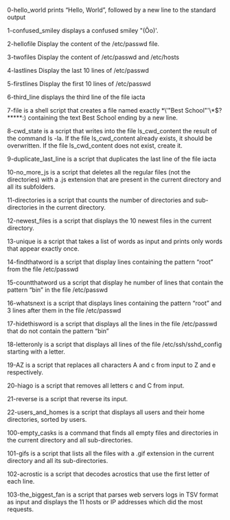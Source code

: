 0-hello_world  prints “Hello, World”, followed by a new line to the standard output

1-confused_smiley displays a confused smiley "(Ôo)'.

2-hellofile Display the content of the /etc/passwd file.

3-twofiles Display the content of /etc/passwd and /etc/hosts

4-lastlines Display the last 10 lines of /etc/passwd

5-firstlines Display the first 10 lines of /etc/passwd

6-third_line displays the third line of the file iacta

7-file is  a shell script that creates a file named exactly \*\\'"Best School"\'\\*$\?\*\*\*\*\*:) containing the text Best School ending by a new line.

8-cwd_state is  a script that writes into the file ls_cwd_content the result of the command ls -la. If the file ls_cwd_content already exists, it should be overwritten. If the file ls_cwd_content does not exist, create it.

9-duplicate_last_line is a script that duplicates the last line of the file iacta

10-no_more_js is a script that deletes all the regular files (not the directories) with a .js extension that are present in the current directory and all its subfolders.

11-directories is a script that counts the number of directories and sub-directories in the current directory.

12-newest_files is a script that displays the 10 newest files in the current directory.

13-unique is a script that takes a list of words as input and prints only words that appear exactly once.

14-findthatword is a script that display lines containing the pattern “root” from the file /etc/passwd

15-countthatword us a script that display he number of lines that contain the pattern “bin” in the file /etc/passwd

16-whatsnext is a script that displays lines containing the pattern “root” and 3 lines after them in the file /etc/passwd

17-hidethisword is a script that displays all the lines in the file /etc/passwd that do not contain the pattern “bin”

18-letteronly is a script that displays all lines of the file /etc/ssh/sshd_config starting with a letter.

19-AZ is a script that replaces all characters A and c from input to Z and e respectively.

20-hiago is a script that removes all letters c and C from input.

21-reverse is a script that reverse its input.

22-users_and_homes is a script that displays all users and their home directories, sorted by users.

100-empty_casks is a command that finds all empty files and directories in the current directory and all sub-directories.

101-gifs is a script that lists all the files with a .gif extension in the current directory and all its sub-directories.

102-acrostic is a script that decodes acrostics that use the first letter of each line.

103-the_biggest_fan is  a script that parses web servers logs in TSV format as input and displays the 11 hosts or IP addresses which did the most requests.

                          
